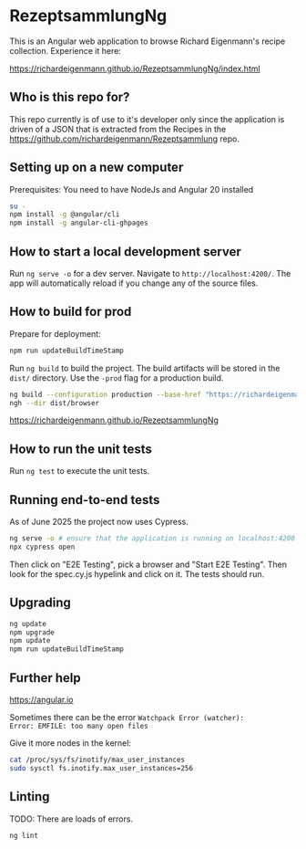 # RezeptsammlungNg

This is an Angular web application to browse Richard Eigenmann's recipe collection. Experience it here:

<https://richardeigenmann.github.io/RezeptsammlungNg/index.html>

## Who is this repo for?

This repo currently is of use to it's developer only since the application is driven of a JSON that is extracted from the Recipes in the https://github.com/richardeigenmann/Rezeptsammlung repo.

## Setting up on a new computer

Prerequisites: You need to have NodeJs and Angular 20 installed

```bash
su -
npm install -g @angular/cli
npm install -g angular-cli-ghpages
```

## How to start a local development server

Run `ng serve -o` for a dev server. Navigate to `http://localhost:4200/`. The app will automatically reload if you change any of the source files.

## How to build for prod

Prepare for deployment:

```bash
npm run updateBuildTimeStamp
```

Run `ng build` to build the project. The build artifacts will be stored in the `dist/` directory. Use the `-prod` flag for a production build.

```bash
ng build --configuration production --base-href "https://richardeigenmann.github.io/RezeptsammlungNg/"
ngh --dir dist/browser
```

https://richardeigenmann.github.io/RezeptsammlungNg

## How to run the unit tests

Run `ng test` to execute the unit tests.

## Running end-to-end tests

As of June 2025 the project now uses Cypress.

```bash
ng serve -o # ensure that the application is running on localhost:4200
npx cypress open
```

Then click on "E2E Testing", pick a browser and "Start E2E Testing".
Then look for the spec.cy.js hypelink and click on it. The tests should run.

## Upgrading

```bash
ng update
npm upgrade
npm update
npm run updateBuildTimeStamp
```

## Further help

<https://angular.io>

Sometimes there can be the error <code>Watchpack Error (watcher): Error: EMFILE: too many open files</code>

Give it more nodes in the kernel:

```bash
cat /proc/sys/fs/inotify/max_user_instances
sudo sysctl fs.inotify.max_user_instances=256
```

## Linting

TODO: There are loads of errors.

```bash
ng lint
```
